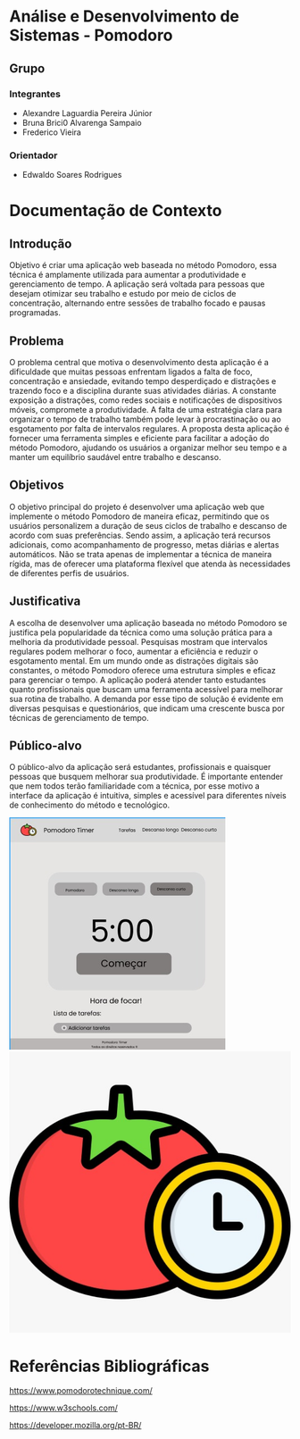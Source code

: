 # Análise e Desenvolvimento de Sistemas - Pomodoro

## Grupo
### Integrantes
* Alexandre Laguardia Pereira Júnior
* Bruna Brici0 Alvarenga Sampaio
* Frederico Vieira
### Orientador
* Edwaldo Soares Rodrigues

# Documentação de Contexto  

## Introdução
Objetivo é criar uma aplicação web baseada no método Pomodoro, essa técnica é
amplamente utilizada para aumentar a produtividade e gerenciamento de tempo. A
aplicação será voltada para pessoas que desejam otimizar seu trabalho e estudo por meio
de ciclos de concentração, alternando entre sessões de trabalho focado e pausas
programadas.

## Problema
O problema central que motiva o desenvolvimento desta aplicação é a dificuldade que
muitas pessoas enfrentam ligados a falta de foco, concentração e ansiedade, evitando
tempo desperdiçado e distrações e trazendo foco e a disciplina durante suas atividades
diárias. A constante exposição a distrações, como redes sociais e notificações de
dispositivos móveis, compromete a produtividade. A falta de uma estratégia clara para
organizar o tempo de trabalho também pode levar à procrastinação ou ao esgotamento por
falta de intervalos regulares. A proposta desta aplicação é fornecer uma ferramenta simples
e eficiente para facilitar a adoção do método Pomodoro, ajudando os usuários a organizar
melhor seu tempo e a manter um equilíbrio saudável entre trabalho e descanso.

## Objetivos
O objetivo principal do projeto é desenvolver uma aplicação web que implemente o método
Pomodoro de maneira eficaz, permitindo que os usuários personalizem a duração de seus
ciclos de trabalho e descanso de acordo com suas preferências. Sendo assim, a aplicação
terá recursos adicionais, como acompanhamento de progresso, metas diárias e alertas
automáticos. Não se trata apenas de implementar a técnica de maneira rígida, mas de
oferecer uma plataforma flexível que atenda às necessidades de diferentes perfis de
usuários.

## Justificativa
A escolha de desenvolver uma aplicação baseada no método Pomodoro se justifica pela
popularidade da técnica como uma solução prática para a melhoria da produtividade
pessoal. Pesquisas mostram que intervalos regulares podem melhorar o foco, aumentar a
eficiência e reduzir o esgotamento mental. Em um mundo onde as distrações digitais são
constantes, o método Pomodoro oferece uma estrutura simples e eficaz para gerenciar o
tempo. A aplicação poderá atender tanto estudantes quanto profissionais que buscam uma
ferramenta acessível para melhorar sua rotina de trabalho. A demanda por esse tipo de
solução é evidente em diversas pesquisas e questionários, que indicam uma crescente
busca por técnicas de gerenciamento de tempo.

## Público-alvo
O público-alvo da aplicação será estudantes, profissionais e quaisquer pessoas que
busquem melhorar sua produtividade. É importante entender que nem todos terão
familiaridade com a técnica, por esse motivo a interface da aplicação é intuitiva, simples e
acessível para diferentes níveis de conhecimento do método e tecnológico.

<img src="/assets/prototype-screenshot/image-04.jpeg">
<img src="/assets/prototype-screenshot/image-05.jpeg">

# Referências Bibliográficas

https://www.pomodorotechnique.com/

https://www.w3schools.com/

https://developer.mozilla.org/pt-BR/
